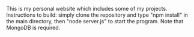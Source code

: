 This is my personal website which includes some of my projects. Instructions to build: simply clone the repository and type "npm install" in the main directory, then "node server.js" to start the program.  Note that MongoDB is required.
